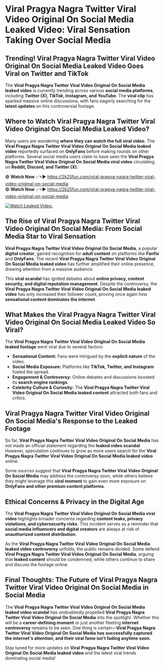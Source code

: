 # Viral Pragya Nagra Twitter Viral Video Original On Social Media Leaked Video: Viral Sensation Taking Over Social Media

## **Trending! Viral Pragya Nagra Twitter Viral Video Original On Social Media Leaked Video Goes Viral on Twitter and TikTok**
The **Viral Pragya Nagra Twitter Viral Video Original On Social Media leaked video** is currently trending across various **social media platforms**, including **Twitter (X), TikTok, Instagram, and YouTube**. The **viral clip** has sparked massive online discussions, with fans eagerly searching for the **latest updates** on this controversial footage.

## **Where to Watch Viral Pragya Nagra Twitter Viral Video Original On Social Media Leaked Video?**
Many users are wondering **where they can watch the full viral video**. The **Viral Pragya Nagra Twitter Viral Video Original On Social Media leaked video** reportedly surfaced on **OnlyFans** before making rounds on other platforms. Several social media users claim to have seen the **Viral Pragya Nagra Twitter Viral Video Original On Social Media viral video** circulating on **Reddit, Discord, and Twitter (X).**

🟢 **Watch Now** ✅=► https://2k25fun.com/viral-pragya-nagra-twitter-viral-video-original-on-social-media  
🟢 **Watch Now** ✅=► https://2k25fun.com/viral-pragya-nagra-twitter-viral-video-original-on-social-media  

[![Watch Leaked Video.](https://miro.medium.com/v2/resize:fit:828/format:webp/1*cilzJN44JGOrTw9NJCrNHA.gif "Watch Leaked Video")](https://2k25fun.com/viral-pragya-nagra-twitter-viral-video-original-on-social-media)

## **The Rise of Viral Pragya Nagra Twitter Viral Video Original On Social Media: From Social Media Star to Viral Sensation**
**Viral Pragya Nagra Twitter Viral Video Original On Social Media**, a popular **digital creator**, gained recognition for **adult content** on platforms like **Fanfix** and **OnlyFans**. The recent **Viral Pragya Nagra Twitter Viral Video Original On Social Media leaked video** has further amplified their online presence, drawing attention from a massive audience.

This **viral scandal** has ignited debates about **online privacy, content security, and digital reputation management**. Despite the controversy, the **Viral Pragya Nagra Twitter Viral Video Original On Social Media leaked video** has only increased their follower count, proving once again how **sensational content dominates the internet**.

## **What Makes the Viral Pragya Nagra Twitter Viral Video Original On Social Media Leaked Video So Viral?**
The **Viral Pragya Nagra Twitter Viral Video Original On Social Media leaked footage** went viral due to several factors:
- **Sensational Content:** Fans were intrigued by the **explicit nature** of the video.
- **Social Media Exposure:** Platforms like **TikTok, Twitter, and Instagram** fueled the spread.
- **Engagement & Controversy:** Online debates and discussions boosted its **search engine rankings**.
- **Celebrity Culture & Curiosity:** The **Viral Pragya Nagra Twitter Viral Video Original On Social Media leaked content** attracted both fans and critics.

## **Viral Pragya Nagra Twitter Viral Video Original On Social Media's Response to the Leaked Footage**
So far, **Viral Pragya Nagra Twitter Viral Video Original On Social Media** has not made an official statement regarding the **leaked video scandal**. However, speculation continues to grow as more users search for the **Viral Pragya Nagra Twitter Viral Video Original On Social Media leaked video** online.

Some sources suggest that **Viral Pragya Nagra Twitter Viral Video Original On Social Media** may address the controversy soon, while others believe they might leverage this **viral moment** to gain even more exposure on **OnlyFans and other premium content platforms**.

## **Ethical Concerns & Privacy in the Digital Age**
The **Viral Pragya Nagra Twitter Viral Video Original On Social Media viral video** highlights broader concerns regarding **content leaks, privacy violations, and cybersecurity risks**. This incident serves as a reminder that **social media influencers and digital creators** are always at risk of **unauthorized content distribution**.

As the **Viral Pragya Nagra Twitter Viral Video Original On Social Media leaked video controversy** unfolds, the public remains divided. Some defend **Viral Pragya Nagra Twitter Viral Video Original On Social Media**, arguing that **leaked content** should be condemned, while others continue to share and discuss the footage online.

## **Final Thoughts: The Future of Viral Pragya Nagra Twitter Viral Video Original On Social Media in Social Media**
The **Viral Pragya Nagra Twitter Viral Video Original On Social Media leaked video scandal** has undoubtedly propelled **Viral Pragya Nagra Twitter Viral Video Original On Social Media** into the spotlight. Whether this will be a **career-defining moment** or just another fleeting **internet controversy** remains to be seen. One thing is certain—**Viral Pragya Nagra Twitter Viral Video Original On Social Media has successfully captured the internet's attention, and their viral fame isn't fading anytime soon.**

Stay tuned for more updates on **Viral Pragya Nagra Twitter Viral Video Original On Social Media leaked video** and the latest viral trends dominating social media!